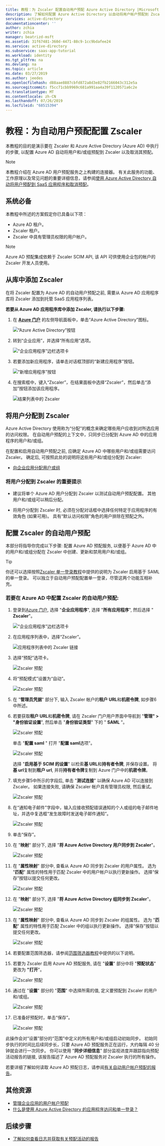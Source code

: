 ```yaml
---
title: 教程：为 Zscaler 配置自动用户预配 Azure Active Directory |Microsoft Docs
description: 了解如何配置 Azure Active Directory 以自动将用户帐户预配到 Zscaler 以及取消其预配。
services: active-directory
documentationcenter: ''
author: zchia
writer: zchia
manager: beatrizd-msft
ms.assetid: 31f67481-360d-4471-88c9-1cc9bdafee24
ms.service: active-directory
ms.subservice: saas-app-tutorial
ms.workload: identity
ms.tgt_pltfrm: na
ms.devlang: na
ms.topic: article
ms.date: 03/27/2019
ms.author: jeedes
ms.openlocfilehash: d88aae8887cbfd872a8d3e82fb2166043c312e5a
ms.sourcegitcommit: f5cc71cbb9969c681a991aa4a39f1120571a6c2e
ms.translationtype: MT
ms.contentlocale: zh-CN
ms.lasthandoff: 07/26/2019
ms.locfileid: "68515394"
---
```

# <a name="tutorial-configure-zscaler-for-automatic-user-provisioning"></a>教程：为自动用户预配配置 Zscaler

本教程的目的是演示要在 Zscaler 和 Azure Active Directory (Azure AD) 中执行的步骤, 以配置 Azure AD 自动将用户和/或组预配到 Zscaler 以及取消其预配。

> [!NOTE]
> 本教程介绍在 Azure AD 用户预配服务之上构建的连接器。 有关此服务的功能、工作原理以及常见问题的重要详细信息，请参阅[使用 Azure Active Directory 自动将用户预配到 SaaS 应用程序和取消预配](../active-directory-saas-app-provisioning.md)。
>

## <a name="prerequisites"></a>系统必备

本教程中所述的方案假定你已具备以下项：

* Azure AD 租户。
* Zscaler 租户。
* Zscaler 中具有管理员权限的用户帐户。

> [!NOTE]
> Azure AD 预配集成依赖于 Zscaler SCIM API, 该 API 可供使用企业包的帐户的 Zscaler 开发人员使用。

## <a name="adding-zscaler-from-the-gallery"></a>从库中添加 Zscaler

在将 Zscaler 配置为 Azure AD 的自动用户预配之前, 需要从 Azure AD 应用程序库将 Zscaler 添加到托管 SaaS 应用程序列表。

**若要从 Azure AD 应用程序库中添加 Zscaler, 请执行以下步骤:**

1. 在 **[Azure 门户](https://portal.azure.com)** 的左侧导航面板中，单击“Azure Active Directory”图标。

    ![“Azure Active Directory”按钮](common/select-azuread.png)

2. 转到“企业应用”，并选择“所有应用”选项。

    ![“企业应用程序”边栏选项卡](common/enterprise-applications.png)

3. 若要添加新应用程序，请单击对话框顶部的“新建应用程序”按钮。

    ![“新增应用程序”按钮](common/add-new-app.png)

4. 在搜索框中，键入“Zscaler”，在结果面板中选择“Zscaler”，然后单击“添加”按钮添加该应用程序。

    ![结果列表中的 Zscaler](common/search-new-app.png)

## <a name="assigning-users-to-zscaler"></a>将用户分配到 Zscaler

Azure Active Directory 使用称为“分配”的概念来确定哪些用户应收到对所选应用的访问权限。 在自动用户预配的上下文中，只同步已分配到 Azure AD 中的应用程序的用户和/或组。

在配置和启用自动用户预配之前, 应确定 Azure AD 中哪些用户和/或组需要访问 Zscaler。 确定后, 可按照此处的说明将这些用户和/或组分配到 Zscaler:

* [向企业应用分配用户或组](https://docs.microsoft.com/azure/active-directory/active-directory-coreapps-assign-user-azure-portal)

### <a name="important-tips-for-assigning-users-to-zscaler"></a>将用户分配到 Zscaler 的重要提示

* 建议将单个 Azure AD 用户分配到 Zscaler 以测试自动用户预配配置。 其他用户和/或组可以稍后分配。

* 将用户分配到 Zscaler 时, 必须在分配对话框中选择任何特定于应用程序的有效角色 (如果可用)。 具有“默认访问权限”角色的用户排除在预配之外。

## <a name="configuring-automatic-user-provisioning-to-zscaler"></a>配置 Zscaler 的自动用户预配

本部分将指导你完成以下步骤: 配置 Azure AD 预配服务, 以便基于 Azure AD 中的用户和/或组分配在 Zscaler 中创建、更新和禁用用户和/或组。

> [!TIP]
> 你还可以选择按照[Zscaler 单一登录教程](zscaler-tutorial.md)中提供的说明为 Zscaler 启用基于 SAML 的单一登录。 可以独立于自动用户预配配置单一登录，尽管这两个功能互相补充。

### <a name="to-configure-automatic-user-provisioning-for-zscaler-in-azure-ad"></a>若要在 Azure AD 中配置 Zscaler 的自动用户预配:

1. 登录到[Azure 门户](https://portal.azure.com), 选择 "**企业应用程序**", 选择 "**所有应用程序**", 然后选择 " **Zscaler**"。

    ![“企业应用程序”边栏选项卡](common/enterprise-applications.png)

2. 在应用程序列表中，选择“Zscaler”。

    ![应用程序列表中的 Zscaler 链接](common/all-applications.png)

3. 选择“预配”选项卡。

    ![Zscaler 预配](./media/zscaler-provisioning-tutorial/provisioning-tab.png)

4. 将“预配模式”设置为“自动”。

    ![Zscaler 预配](./media/zscaler-provisioning-tutorial/provisioning-credentials.png)

5. 在 "**管理员凭据**" 部分下, 输入 Zscaler 帐户的**租户 URL**和**机密令牌**, 如步骤6中所述。

6. 若要获取**租户 URL**和**机密令牌**, 请在 Zscaler 门户用户界面中导航到 "**管理" > "身份验证设置**", 然后单击 "**身份验证类型**" 下的 " **SAML** "。

    ![Zscaler 预配](./media/zscaler-provisioning-tutorial/secret-token-1.png)

    单击 "**配置 saml** " 打开 "**配置 saml**选项"。

    ![Zscaler 预配](./media/zscaler-provisioning-tutorial/secret-token-2.png)

    选择 "**启用基于 SCIM 的设置**" 以检索**基 URL**和**持有者令牌**, 并保存设置。 将**基 url**复制到**租户 url**, 并将**持有者令牌**复制到 Azure 门户中的**机密令牌**。

7. 填充步骤5中所示的字段后, 单击 "**测试连接**" 以确保 Azure AD 可以连接到 Zscaler。 如果连接失败, 请确保 Zscaler 帐户具有管理员权限, 然后重试。

    ![Zscaler 预配](./media/zscaler-provisioning-tutorial/test-connection.png)

8. 在“通知电子邮件”字段中，输入应接收预配错误通知的个人或组的电子邮件地址，并选中复选框“发生故障时发送电子邮件通知”。

    ![Zscaler 预配](./media/zscaler-provisioning-tutorial/notification.png)

9. 单击“保存”。

10. 在 "**映射**" 部分下, 选择 "**将 Azure Active Directory 用户同步到 Zscaler**"。

    ![Zscaler 预配](./media/zscaler-provisioning-tutorial/user-mappings.png)

11. 在 "**属性映射**" 部分中, 查看从 Azure AD 同步到 Zscaler 的用户属性。 选为 "**匹配**" 属性的特性用于匹配 Zscaler 中的用户帐户以执行更新操作。 选择“保存”按钮以提交任何更改。

    ![Zscaler 预配](./media/zscaler-provisioning-tutorial/user-attribute-mappings.png)

12. 在 "**映射**" 部分下, 选择 "**将 Azure Active Directory 组同步到 Zscaler**"。

    ![Zscaler 预配](./media/zscaler-provisioning-tutorial/group-mappings.png)

13. 在 "**属性映射**" 部分中, 查看从 Azure AD 同步到 Zscaler 的组属性。 选为 "**匹配**" 属性的特性用于匹配 Zscaler 中的组以执行更新操作。 选择“保存”按钮以提交任何更改。

    ![Zscaler 预配](./media/zscaler-provisioning-tutorial/group-attribute-mappings.png)

14. 若要配置范围筛选器，请参阅[范围筛选器教程](./../active-directory-saas-scoping-filters.md)中提供的以下说明。

15. 若要为 Zscaler 启用 Azure AD 预配服务, 请在 "**设置**" 部分中将 "**预配状态**" 更改为 **"打开**"。

    ![Zscaler 预配](./media/zscaler-provisioning-tutorial/provisioning-status.png)

16. 通过在 "**设置**" 部分的 "**范围**" 中选择所需的值, 定义要预配到 Zscaler 的用户和/或组。

    ![Zscaler 预配](./media/zscaler-provisioning-tutorial/scoping.png)

17. 已准备好预配时，单击“保存”。

    ![Zscaler 预配](./media/zscaler-provisioning-tutorial/save-provisioning.png)

此操作会对“设置”部分的“范围”中定义的所有用户和/或组启动初始同步。 初始同步执行的时间比后续同步长，只要 Azure AD 预配服务正在运行，大约每隔 40 分钟就会进行一次同步。 你可以使用 "**同步详细信息**" 部分监视进度并跟踪指向预配活动报告的链接, 该报告描述了 Azure AD 预配服务对 Zscaler 执行的所有操作。

若要详细了解如何读取 Azure AD 预配日志，请参阅[有关自动用户帐户预配的报告](../active-directory-saas-provisioning-reporting.md)。

## <a name="additional-resources"></a>其他资源

* [管理企业应用的用户帐户预配](../manage-apps/configure-automatic-user-provisioning-portal.md)
* [什么是使用 Azure Active Directory 的应用程序访问和单一登录？](../manage-apps/what-is-single-sign-on.md)

## <a name="next-steps"></a>后续步骤

* [了解如何查看日志并获取有关预配活动的报告](../active-directory-saas-provisioning-reporting.md)

<!--Image references-->
[1]: ./media/zscaler-provisioning-tutorial/tutorial-general-01.png
[2]: ./media/zscaler-provisioning-tutorial/tutorial-general-02.png
[3]: ./media/zscaler-provisioning-tutorial/tutorial-general-03.png
